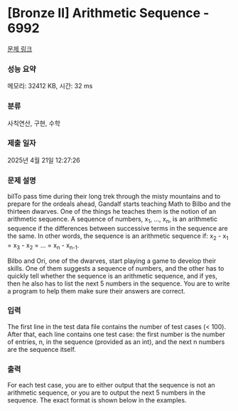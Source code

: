 # [Bronze II] Arithmetic Sequence - 6992 

[문제 링크](https://www.acmicpc.net/problem/6992) 

### 성능 요약

메모리: 32412 KB, 시간: 32 ms

### 분류

사칙연산, 구현, 수학

### 제출 일자

2025년 4월 21일 12:27:26

### 문제 설명

<p>bilTo pass time during their long trek through the misty mountains and to prepare for the ordeals ahead, Gandalf starts teaching Math to Bilbo and the thirteen dwarves. One of the things he teaches them is the notion of an arithmetic sequence. A sequence of numbers, x<sub>1</sub>, ..., x<sub>n</sub>, is an arithmetic sequence if the differences between successive terms in the sequence are the same. In other words, the sequence is an arithmetic sequence if: x<sub>2</sub> - x<sub>1</sub> = x<sub>3</sub> - x<sub>2</sub> = ... = x<sub>n</sub> - x<sub>n-1</sub>.</p>

<p>Bilbo and Ori, one of the dwarves, start playing a game to develop their skills. One of them suggests a sequence of numbers, and the other has to quickly tell whether the sequence is an arithmetic sequence, and if yes, then he also has to list the next 5 numbers in the sequence. You are to write a program to help them make sure their answers are correct.</p>

### 입력 

 <p>The first line in the test data file contains the number of test cases (< 100). After that, each line contains one test case: the first number is the number of entries, n, in the sequence (provided as an int), and the next n numbers are the sequence itself.</p>

### 출력 

 <p>For each test case, you are to either output that the sequence is not an arithmetic sequence, or you are to output the next 5 numbers in the sequence. The exact format is shown below in the examples.</p>

